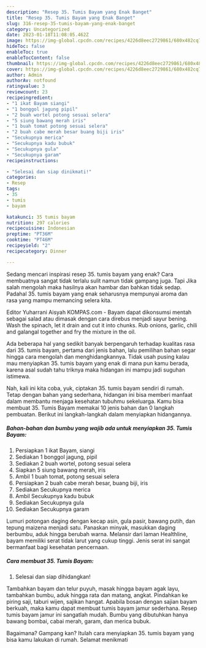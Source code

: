 ```yaml
---
description: "Resep 35. Tumis Bayam yang Enak Banget"
title: "Resep 35. Tumis Bayam yang Enak Banget"
slug: 316-resep-35-tumis-bayam-yang-enak-banget
category: Uncategorized
date: 2023-01-18T11:08:05.462Z
image: https://img-global.cpcdn.com/recipes/4226d8eec2729861/680x482cq70/35-tumis-bayam-foto-resep-utama.jpg
hideToc: false
enableToc: true
enableTocContent: false
thumbnail: https://img-global.cpcdn.com/recipes/4226d8eec2729861/680x482cq70/35-tumis-bayam-foto-resep-utama.jpg
cover: https://img-global.cpcdn.com/recipes/4226d8eec2729861/680x482cq70/35-tumis-bayam-foto-resep-utama.jpg
author: Admin
authorAv: notfound
ratingvalue: 3
reviewcount: 23
recipeingredient:
- "1 ikat Bayam siangi"
- "1 bonggol jagung pipil"
- "2 buah wortel potong sesuai selera"
- "5 siung bawang merah iris"
- "1 buah tomat potong sesuai selera"
- "2 buah cabe merah besar buang biji iris"
- "Secukupnya merica"
- "Secukupnya kadu bubuk"
- "Secukupnya gula"
- "Secukupnya garam"
recipeinstructions:

- "Selesai dan siap dinikmati!"
categories:
- Resep
tags:
- 35
- tumis
- bayam

katakunci: 35 tumis bayam 
nutrition: 297 calories
recipecuisine: Indonesian
preptime: "PT36M"
cooktime: "PT46M"
recipeyield: "2"
recipecategory: Dinner

---
```



Sedang mencari inspirasi resep 35. tumis bayam yang enak? Cara membuatnya sangat tidak terlalu sulit namun tidak gampang juga. Tapi Jika salah mengolah maka hasilnya akan hambar dan bahkan tidak sedap. Padahal 35. tumis bayam yang enak seharusnya mempunyai aroma dan rasa yang mampu memancing selera kita.


Editor Yuharrani Aisyah KOMPAS.com - Bayam dapat dikonsumsi mentah sebagai salad atau dimasak dengan cara direbus menjadi sayur bening. Wash the spinach, let it drain and cut it into chunks. Rub onions, garlic, chili and galangal together and fry the mixture in the oil.

Ada beberapa hal yang sedikit banyak berpengaruh terhadap kualitas rasa dari 35. tumis bayam, pertama dari jenis bahan, lalu pemilihan bahan segar hingga cara mengolah dan menghidangkannya. Tidak usah pusing kalau mau menyiapkan 35. tumis bayam yang enak di mana pun kamu berada, karena asal sudah tahu triknya maka hidangan ini mampu jadi suguhan istimewa.


Nah, kali ini kita coba, yuk, ciptakan 35. tumis bayam sendiri di rumah. Tetap dengan bahan yang sederhana, hidangan ini bisa memberi manfaat dalam membantu menjaga kesehatan tubuhmu sekeluarga. Kamu bisa membuat 35. Tumis Bayam memakai 10 jenis bahan dan 0 langkah pembuatan. Berikut ini langkah-langkah dalam menyiapkan hidangannya.

<!--inarticleads1-->

##### Bahan-bahan dan bumbu yang wajib ada untuk menyiapkan 35. Tumis Bayam:

1. Persiapkan 1 ikat Bayam, siangi
1. Sediakan 1 bonggol jagung, pipil
1. Sediakan 2 buah wortel, potong sesuai selera
1. Siapkan 5 siung bawang merah, iris
1. Ambil 1 buah tomat, potong sesuai selera
1. Persiapkan 2 buah cabe merah besar, buang biji, iris
1. Sediakan Secukupnya merica
1. Ambil Secukupnya kadu bubuk
1. Sediakan Secukupnya gula
1. Sediakan Secukupnya garam


Lumuri potongan daging dengan kecap asin, gula pasir, bawang putih, dan tepung maizena menjadi satu. Panaskan minyak, masukkan daging berbumbu, aduk hingga berubah warna. Melansir dari laman Healthline, bayam memiliki serat tidak larut yang cukup tinggi. Jenis serat ini sangat bermanfaat bagi kesehatan pencernaan. 

<!--inarticleads2-->

##### Cara membuat 35. Tumis Bayam:


1. Selesai dan siap dihidangkan!

Tambahkan bayam dan telur puyuh, masak hingga bayam agak layu, tambahkan bumbu, aduk hingga rata dan matang, angkat. Pindahkan ke piring saji, taburi wijen, sajikan hangat. Apabila bosan dengan sajian bayam berkuah, maka kamu dapat membuat tumis bayam jamur sederhana. Resep tumis bayam jamur ini sangatlah mudah. Bumbu yang dibutuhkan hanya bawang bombai, cabai merah, garam, dan merica bubuk. 

Bagaimana? Gampang kan? Itulah cara menyiapkan 35. tumis bayam yang bisa kamu lakukan di rumah. Selamat menikmati
